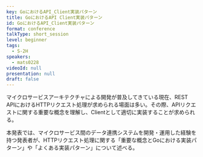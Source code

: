 ```yaml
---
key: GoにおけるAPI_Client実装パターン
title: GoにおけるAPI Client実装パターン
id: GoにおけるAPI_Client実装パターン
format: conference
talkType: short_session
level: beginner
tags:
  - S-2H
speakers:
  - mats0228
videoId: null
presentation: null
draft: false
---
```

マイクロサービスアーキテクチャによる開発が普及してきている現在、REST APIにおけるHTTPリクエスト処理が求められる場面は多い。その際、APIリクエストに関する重要な概念を理解し、Clientとして適切に実装することが求められる。

本発表では、マイクロサービス間のデータ連携システムを開発・運用した経験を持つ発表者が、HTTPリクエスト処理に関する「重要な概念とGoにおける実装パターン」や「よくある実装パターン」について述べる。
